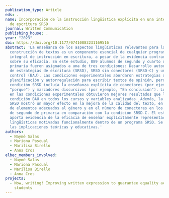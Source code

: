```yaml
---
publication_type: Article
eds: .
name: Incorporación de la instrucción lingüística explícita en una intervención
  de escritura SRSD
journal: Written Communication
publishing_house: .
year: "2023"
doi: https://doi.org/10.1177/07410883231169516
abstract: 'La enseñanza de los aspectos lingüísticos relevantes para la
  construcción de textos es un componente esencial de cualquier programa
  integral de instrucción en escritura, a pesar de la evidencia contradictoria
  sobre su eficacia. En este estudio, 889 alumnos de segundo y cuarto de
  primaria fueron asignados a una de tres condiciones: Desarrollo autorregulado
  de estrategias de escritura (SRSD), SRSD sin conectores (SRSD-C) y un grupo
  control (BAU). Las condiciones experimentales abordaron estrategias de
  planificación y autorregulación para escribir textos de opinión, pero solo la
  condición SRSD incluía la enseñanza explícita de conectores (por ejemplo,
  "porque") y marcadores discursivos (por ejemplo, "En conclusión"). Los niños
  en las condiciones experimentales obtuvieron mejores resultados que los de la
  condición BAU en todos los cursos y variables analizadas. Además, la condición
  SRSD mostró un mayor efecto en la mejora de la calidad del texto, en el número
  de elementos adecuados al género y en el número de conectores en los alumnos
  de segundo de primaria en comparación con la condición SRSD-C. El estudio
  aporta evidencia de la eficacia de enseñar explícitamente representaciones
  lingüísticas motivadas funcionalmente dentro de un programa SRSD. Se discuten
  las implicaciones teóricas y educativas.'
authors:
  - Naymé Salas
  - Mariona Pascual
  - Marilisa Birello
  - Anna Cros
elbec_members_involved:
  - Naymé Salas
  - Mariona Pascual
  - Marilisa Birello
  - Anna Cros
projects:
  - Now, writing! Improving written expression to guarantee equality across
    students
---
```

